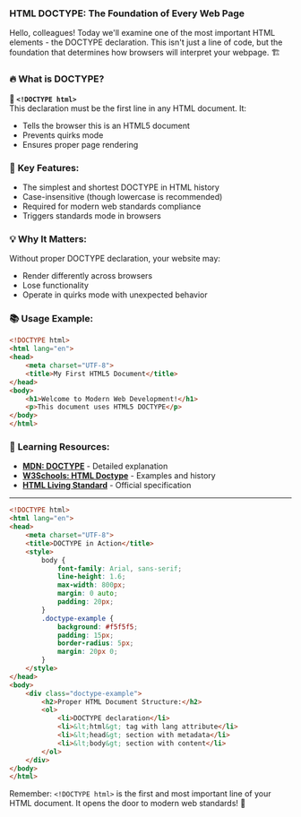 ### **HTML DOCTYPE: The Foundation of Every Web Page**

Hello, colleagues! Today we'll examine one of the most important HTML elements - the DOCTYPE declaration. This isn't just a line of code, but the foundation that determines how browsers will interpret your webpage. 🏗️

### 🔥 **What is DOCTYPE?**

**📌 `<!DOCTYPE html>`**  
This declaration must be the first line in any HTML document. It:
- Tells the browser this is an HTML5 document
- Prevents quirks mode
- Ensures proper page rendering

### 🌟 **Key Features:**
- The simplest and shortest DOCTYPE in HTML history
- Case-insensitive (though lowercase is recommended)
- Required for modern web standards compliance
- Triggers standards mode in browsers

### 💡 **Why It Matters:**
Without proper DOCTYPE declaration, your website may:
- Render differently across browsers
- Lose functionality
- Operate in quirks mode with unexpected behavior

### 📚 **Usage Example:**
```html
<!DOCTYPE html>
<html lang="en">
<head>
    <meta charset="UTF-8">
    <title>My First HTML5 Document</title>
</head>
<body>
    <h1>Welcome to Modern Web Development!</h1>
    <p>This document uses HTML5 DOCTYPE</p>
</body>
</html>
```

### 📖 **Learning Resources:**
- **[MDN: DOCTYPE](https://developer.mozilla.org/en-US/docs/Glossary/Doctype)** - Detailed explanation
- **[W3Schools: HTML Doctype](https://www.w3schools.com/tags/tag_doctype.asp)** - Examples and history
- **[HTML Living Standard](https://html.spec.whatwg.org/multipage/syntax.html#the-doctype)** - Official specification

---
```html
<!DOCTYPE html>
<html lang="en">
<head>
    <meta charset="UTF-8">
    <title>DOCTYPE in Action</title>
    <style>
        body {
            font-family: Arial, sans-serif;
            line-height: 1.6;
            max-width: 800px;
            margin: 0 auto;
            padding: 20px;
        }
        .doctype-example {
            background: #f5f5f5;
            padding: 15px;
            border-radius: 5px;
            margin: 20px 0;
        }
    </style>
</head>
<body>
    <div class="doctype-example">
        <h2>Proper HTML Document Structure:</h2>
        <ol>
            <li>DOCTYPE declaration</li>
            <li>&lt;html&gt; tag with lang attribute</li>
            <li>&lt;head&gt; section with metadata</li>
            <li>&lt;body&gt; section with content</li>
        </ol>
    </div>
</body>
</html>
```

Remember: `<!DOCTYPE html>` is the first and most important line of your HTML document. It opens the door to modern web standards! 🚀
